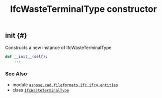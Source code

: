 ﻿---
title: IfcWasteTerminalType constructor
second_title: Aspose.CAD for Python via .NET API References
description: 
type: docs
weight: 10
url: /python-net/aspose.cad.fileformats.ifc.ifc4.entities/ifcwasteterminaltype/__init__/
is_root: false
---

## __init__ {#}

Constructs a new instance of IfcWasteTerminalType



```python
def __init__(self):
    ...
```





### See Also
* module [`aspose.cad.fileformats.ifc.ifc4.entities`](../../)
* class [`IfcWasteTerminalType`](/cad/python-net/aspose.cad.fileformats.ifc.ifc4.entities/ifcwasteterminaltype)
